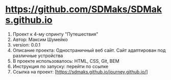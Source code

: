 # https://github.com/SDMaks/SDMaks.github.io

1. Проект к 4-му спринту "Путешествия"
2. Автор: Максим Шумейко
3. version: 0.0.1
3. Описание проекта: Одностраничный веб сайт. Сайт адаптирован под различные устройства
4. В проекте использовалось: HTML, CSS, Git, BEM
5. Инструкция по запуску: перейти по ссылке
6. Ссылка на проект: [https://sdmaks.github.io/journey.github.io/]
